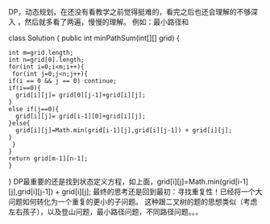 DP，动态规划，在还没有看教学之前觉得挺难的，看完之后也还会理解的不够深入
，然后就多看了两遍，慢慢的理解。
例如：最小路径和

class Solution {
    public int minPathSum(int[][] grid) {
   
    int m=grid.length;
    int n=grid[0].length;
    for(int i=0;i<m;i++){
     for(int j=0;j<n;j++){
    if(i == 0 && j == 0) continue;
    if(i==0){
      grid[i][j]= grid[0][j-1]+grid[i][j];
    }
    else if(j==0){
      grid[i][j]= grid[i-1][0]+grid[i][j];
    }else{
      grid[i][j]=Math.min(grid[i-1][j],grid[i][j-1]) + grid[i][j];
    }
     }
    }
    return grid[m-1][n-1];
    }
}
DP最重要的还是找到状态定义方程，如上面，grid[i][j]=Math.min(grid[i-1][j],grid[i][j-1]) + grid[i][j];
最终的思考还是回到最初：寻找重复性！已经将一个大问题如何转化为一个重复的更小的子问题。
这种跟二叉树的题的思想类似（考虑左右孩子），以及登山问题，最小路径问题，不同路径问题。。。
